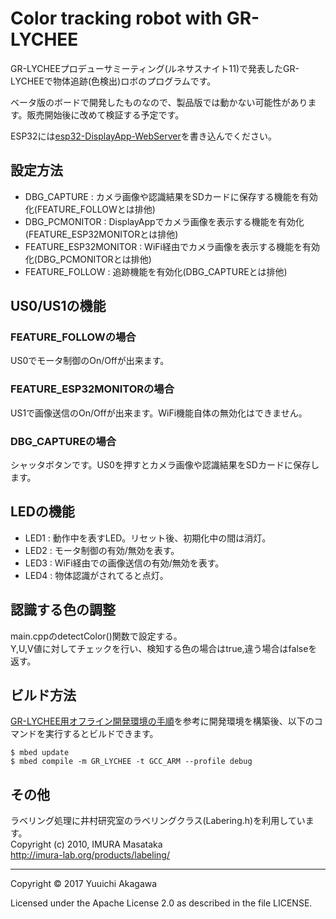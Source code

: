# Color tracking robot with GR-LYCHEE
GR-LYCHEEプロデューサミーティング(ルネサスナイト11)で発表したGR-LYCHEEで物体追跡(色検出)ロボのプログラムです。

ベータ版のボードで開発したものなので、製品版では動かない可能性があります。販売開始後に改めて検証する予定です。

ESP32には[esp32-DisplayApp-WebServer](https://github.com/YuuichiAkagawa/esp32-DisplayApp-WebServer)を書き込んでください。

## 設定方法
- DBG_CAPTURE : カメラ画像や認識結果をSDカードに保存する機能を有効化(FEATURE_FOLLOWとは排他)
- DBG_PCMONITOR : DisplayAppでカメラ画像を表示する機能を有効化(FEATURE_ESP32MONITORとは排他)
- FEATURE_ESP32MONITOR : WiFi経由でカメラ画像を表示する機能を有効化(DBG_PCMONITORとは排他)
- FEATURE_FOLLOW : 追跡機能を有効化(DBG_CAPTUREとは排他)

## US0/US1の機能
### FEATURE_FOLLOWの場合
US0でモータ制御のOn/Offが出来ます。

### FEATURE_ESP32MONITORの場合
US1で画像送信のOn/Offが出来ます。WiFi機能自体の無効化はできません。

### DBG_CAPTUREの場合
シャッタボタンです。US0を押すとカメラ画像や認識結果をSDカードに保存します。

## LEDの機能
- LED1 : 動作中を表すLED。リセット後、初期化中の間は消灯。
- LED2 : モータ制御の有効/無効を表す。
- LED3 : WiFi経由での画像送信の有効/無効を表す。
- LED4 : 物体認識がされてると点灯。

## 認識する色の調整
main.cppのdetectColor()関数で設定する。  
Y,U,V値に対してチェックを行い、検知する色の場合はtrue,違う場合はfalseを返す。

## ビルド方法
[GR-LYCHEE用オフライン開発環境の手順](https://developer.mbed.org/users/dkato/notebook/offline-development-lychee-langja/)を参考に開発環境を構築後、以下のコマンドを実行するとビルドできます。
```
$ mbed update
$ mbed compile -m GR_LYCHEE -t GCC_ARM --profile debug
```

## その他
ラベリング処理に井村研究室のラベリングクラス(Labering.h)を利用しています。  
Copyright (c) 2010, IMURA Masataka  
http://imura-lab.org/products/labeling/


---
Copyright &copy; 2017 Yuuichi Akagawa

Licensed under the Apache License 2.0 as described in the file LICENSE.
